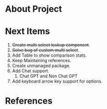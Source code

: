 # About Project 

# Next Items

1. ~~Create multi select lookup component~~.
1. ~~Solve bug of custom multi select~~.
1. Add Table to show comparison stats.
1. Keep Maintaining references.
1. Create unmanaged package.
1. Add Chat support.
    1. Chat GPT and Non Chat GPT
1. Add keyboard arrow key support for options.
# References

